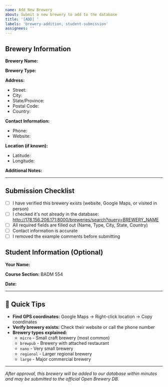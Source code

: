 ```yaml
---
name: Add New Brewery
about: Submit a new brewery to add to the database
title: '[ADD] '
labels: 'brewery-addition, student-submission'
assignees: ''
---
```


## Brewery Information

**Brewery Name:**
<!-- Example: Triptych Brewing -->

**Brewery Type:**
<!-- Select one: micro, nano, regional, brewpub, large, planning, bar, contract, proprietor -->
<!-- Example: micro -->

**Address:**
- Street: <!-- Example: 1703 Woodfield Drive -->
- City: <!-- Example: Savoy -->
- State/Province: <!-- Example: Illinois -->
- Postal Code: <!-- Example: 61874 -->
- Country: <!-- Example: United States -->

**Contact Information:**
- Phone: <!-- Example: 2173551500 (numbers only, no dashes or spaces) -->
- Website: <!-- Example: https://triptychbrewing.com -->

**Location (if known):**
<!-- You can find these on Google Maps by right-clicking the location -->
- Latitude: <!-- Example: 40.0564 -->
- Longitude: <!-- Example: -88.2825 -->

**Additional Notes:**
<!-- Any other relevant information about this brewery -->
<!-- Example: Known for IPAs, has outdoor seating, dog-friendly -->

---

## Submission Checklist
- [ ] I have verified this brewery exists (website, Google Maps, or visited in person)
- [ ] I checked it's not already in the database: http://178.156.206.171:8000/breweries/search?query=BREWERY_NAME
- [ ] All required fields are filled out (Name, Type, City, State, Country)
- [ ] Contact information is accurate
- [ ] I removed the example comments before submitting

## Student Information (Optional)
**Your Name:**
<!-- Example: John Smith -->

**Course Section:** BADM 554

**Date:**
<!-- Example: 2025-10-06 -->

---

## 📝 Quick Tips
- **Find GPS coordinates:** Google Maps → Right-click location → Copy coordinates
- **Verify brewery exists:** Check their website or call the phone number
- **Brewery types explained:**
  - `micro` - Small craft brewery (most common)
  - `brewpub` - Brewery with attached restaurant
  - `nano` - Very small brewery
  - `regional` - Larger regional brewery
  - `large` - Major commercial brewery

---
*After approval, this brewery will be added to our database within minutes and may be submitted to the official Open Brewery DB.*
